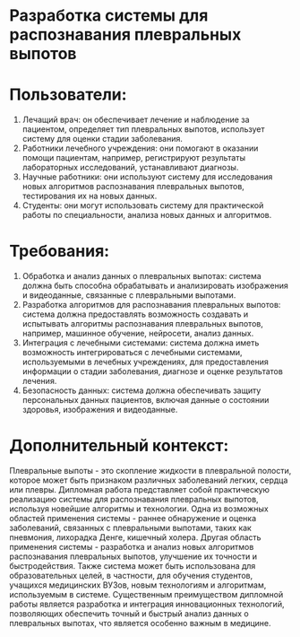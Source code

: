 # Разработка системы для распознавания плевральных выпотов
# Пользователи: 
1. Лечащий врач: он обеспечивает лечение и наблюдение за пациентом, определяет тип плевральных выпотов, использует систему для оценки стадии заболевания.
2. Работники лечебного учреждения: они помогают в оказании помощи пациентам, например, регистрируют результаты лабораторных исследований, устанавливают диагнозы.
3. Научные работники: они используют систему для исследования новых алгоритмов распознавания плевральных выпотов, тестирования их на новых данных.
4. Студенты: они могут использовать систему для практической работы по специальности, анализа новых данных и алгоритмов.
# Требования:
1. Обработка и анализ данных о плевральных выпотах: система должна быть способна обрабатывать и анализировать изображения и видеоданные, связанные с плевральными выпотами.
2. Разработка алгоритмов для распознавания плевральных выпотов: система должна предоставлять возможность создавать и испытывать алгоритмы распознавания плевральных выпотов, например, машинное обучение, нейросети, анализ данных.
3. Интеграция с лечебными системами: система должна иметь возможность интегрироваться с лечебными системами, используемыми в лечебных учреждениях, для предоставления информации о стадии заболевания, диагнозе и оценке результатов лечения.
4. Безопасность данных: система должна обеспечивать защиту персональных данных пациентов, включая данные о состоянии здоровья, изображения и видеоданные.
# Дополнительный контекст:
Плевральные выпоты - это скопление жидкости в плевральной полости, которое может быть признаком различных заболеваний легких, сердца или плевры. 
Дипломная работа представляет собой практическую реализацию системы для распознавания плевральных выпотов, используя новейшие алгоритмы и технологии. Одна из возможных областей применения системы - раннее обнаружение и оценка заболеваний, связанных с плевральными выпотами, таких как пневмония, лихорадка Денге, кишечный холера. Другая область применения системы - разработка и анализ новых алгоритмов распознавания плевральных выпотов, улучшение их точности и быстродействия. Также система может быть использована для образовательных целей, в частности, для обучения студентов, учащихся медицинских ВУЗов, новым технологиям и алгоритмам, используемым в системе. Существенным преимуществом дипломной работы является разработка и интеграция инновационных технологий, позволяющих обеспечить точный и быстрый анализ данных о плевральных выпотах, что является особенно важным в медицине.
